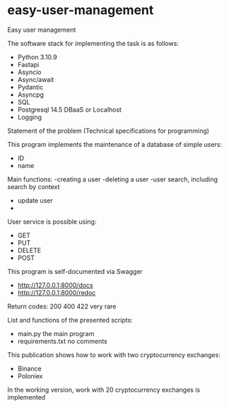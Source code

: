 # easy-user-management
Easy user management

The software stack for implementing the task is as follows:
- Python 3.10.9 
- Fastapi
- Asyncio
- Async/await
- Pydantic
- Asyncpg
- SQL
- Postgresql 14.5  DBaaS  or Localhost
- Logging

Statement of the problem (Technical specifications for programming)

This program implements the maintenance of a database of simple users:
- ID
- name

Main functions:
-creating a user
-deleting a user
-user search, including search by context
- update user
- 
User service is possible using:
- GET
- PUT
- DELETE
- POST

This program is self-documented via Swagger
- http://127.0.0.1:8000/docs
- http://127.0.0.1:8000/redoc

Return codes:
200
400
422 very rare

List and functions of the presented scripts:

- main.py       the main program
- requirements.txt no comments

This publication shows how to work with two cryptocurrency exchanges:
- Binance
- Poloniex

In the working version, work with 20 cryptocurrency exchanges is implemented  
